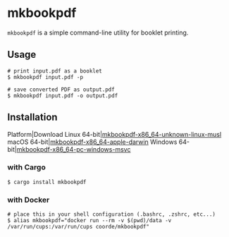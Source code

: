 # mkbookpdf

`mkbookpdf` is a simple command-line utility for booklet printing.

## Usage

```shell
# print input.pdf as a booklet 
$ mkbookpdf input.pdf -p

# save converted PDF as output.pdf
$ mkbookpdf input.pdf -o output.pdf
```

## Installation

Platform|Download
Linux 64-bit|[mkbookpdf-x86_64-unknown-linux-musl](https://github.com/coord-e/mkbookpdf/releases/latest/download/mkbookpdf-x86_64-unknown-linux-musl)
macOS 64-bit|[mkbookpdf-x86_64-apple-darwin](https://github.com/coord-e/mkbookpdf/releases/latest/download/mkbookpdf-x86_64-apple-darwin)
Windows 64-bit|[mkbookpdf-x86_64-pc-windows-msvc](https://github.com/coord-e/mkbookpdf/releases/latest/download/mkbookpdf-x86_64-pc-windows-msvc)

### with Cargo

```shell
$ cargo install mkbookpdf
```

### with Docker

```shell
# place this in your shell configuration (.bashrc, .zshrc, etc...)
$ alias mkbookpdf="docker run --rm -v $(pwd)/data -v /var/run/cups:/var/run/cups coorde/mkbookpdf"
```
